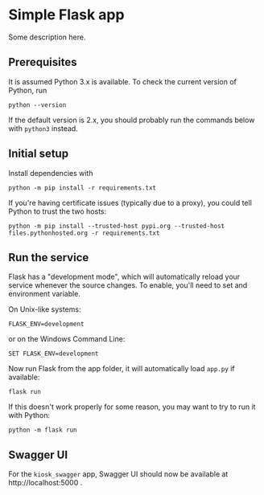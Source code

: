 # Simple Flask app

Some description here.

## Prerequisites

It is assumed Python 3.x is available. To check the current version of Python,
run

```
python --version
```

If the default version is 2.x, you should probably run the commands below with
`python3` instead.

## Initial setup

Install dependencies with

```
python -m pip install -r requirements.txt
```

If you're having certificate issues (typically due to a proxy), you could tell
Python to trust the two hosts:

```
python -m pip install --trusted-host pypi.org --trusted-host files.pythonhosted.org -r requirements.txt
```

## Run the service

Flask has a "development mode", which will automatically reload your service
whenever the source changes. To enable, you'll need to set and environment
variable.

On Unix-like systems:

```
FLASK_ENV=development
```

or on the Windows Command Line:

```
SET FLASK_ENV=development
```

Now run Flask from the app folder, it will automatically load `app.py` if
available:

```
flask run
```

If this doesn't work properly for some reason, you may want to try to run it
with Python:

```
python -m flask run
```

## Swagger UI

For the `kiosk_swagger` app, Swagger UI should now be available at
http://localhost:5000 .
